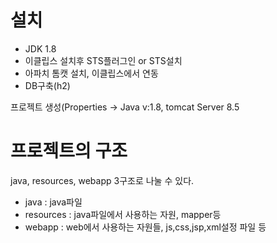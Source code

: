 # 설치
- JDK 1.8
- 이클립스 설치후 STS플러그인 or STS설치
- 아파치 톰캣 설치, 이클립스에서 연동
- DB구축(h2)

프로젝트 생성(Properties -> Java v:1.8, tomcat Server 8.5


# 프로젝트의 구조
java, resources, webapp 3구조로 나눌 수 있다.
- java : java파일
- resources : java파일에서 사용하는 자원, mapper등
- webapp : web에서 사용하는 자원들, js,css,jsp,xml설정 파일 등 
